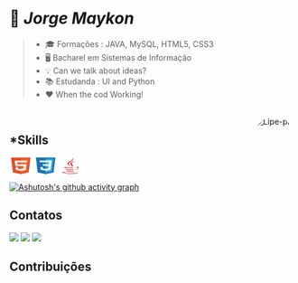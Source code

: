 <h1>👋 <i>Jorge Maykon</i></h1>

> - 🎓 Formações : JAVA, MySQL, HTML5, CSS3
> - 🖥️ Bacharel em Sistemas de Informação
> - 💡 Can we talk about ideas?
> - 📚 Estudanda : UI and Python 
> - ❤️ When the cod Working!



<!--
<h2>Status</h2>
<div align="center" style="display: inline_block">
  <a href="https://github.com/jorge-maykon">
  
  <img height="180em" src="https://github-readme-stats.vercel.app/api?username=filipe-csilva&show_icons=true&theme=dark&include_all_commits=true&count_private=true"/>  
  <img height="180em" src="https://github-readme-stats.vercel.app/api/top-langs/?username=filipe-csilva&layout=compact&langs_count=7&theme=dark"/>
</div>
-->


<br>
 <img align="right" alt="Lipe-pic" height="150" style="border-radius:50px" src="https://cdn.discordapp.com/attachments/769394667531534386/1078083434158772294/hero_12_img.png?width=676&height=676"><!--https://cdn.discordapp.com/attachments/432013031606583306/1018724347722076170/8083256.png-->

  <h2>*Skills</h2>
<div style="display: inline_block">
  <!--
  <img align="center" alt="Lipe-Csharp" height="30" width="40" src="https://raw.githubusercontent.com/devicons/devicon/master/icons/csharp/csharp-original.svg">
  <img align="center" alt="Lipe-Csharp" height="30" width="40" src="https://raw.githubusercontent.com/devicons/devicon/master/icons/dot-net/dot-net-plain-wordmark.svg">
  <img align="center" alt="Lipe-PHP" height="35" width="35" src="https://cdn.discordapp.com/attachments/432013031606583306/1018675277108363284/com_94184.ico">
  -->
  <img align="center" alt="Lipe-HTML" height="30" width="40" src="https://raw.githubusercontent.com/devicons/devicon/master/icons/html5/html5-original.svg">
  <img align="center" alt="Lipe-CSS" height="30" width="40" src="https://raw.githubusercontent.com/devicons/devicon/master/icons/css3/css3-original.svg">
  <img align="center" alt="Lipe-Java" height="30" width="40" src="https://raw.githubusercontent.com/devicons/devicon/master/icons/java/java-plain.svg">
</div>
<!--<h2>Front-End</h2>
<div style="display: inline_block">
  <img align="center" alt="Lipe-HTML" height="30" width="40" src="https://raw.githubusercontent.com/devicons/devicon/master/icons/html5/html5-original.svg">
  <img align="center" alt="Lipe-CSS" height="30" width="40" src="https://raw.githubusercontent.com/devicons/devicon/master/icons/css3/css3-original.svg">
</div>
  <h2>Estudando</h2>
<div style="display: inline_block"> <br>-->
  <!--<img align="center" alt="Lipe-Ts" height="30" width="40" src="https://raw.githubusercontent.com/devicons/devicon/master/icons/typescript/typescript-plain.svg">-->
  <!--<img align="center" alt="Lipe-React" height="30" width="40" src="https://raw.githubusercontent.com/devicons/devicon/master/icons/react/react-original.svg">
  <img align="center" alt="Lipe-Angular" height="30" width="40" src="https://github.com/devicons/devicon/blob/master/icons/angularjs/angularjs-original.svg">
  <img align="center" alt="Lipe-Java" height="35" width="35" src="https://raw.githubusercontent.com/devicons/devicon/master/icons/java/java-original.svg">
  <img align="center" alt="Lipe-Python" height="30" width="40" src="https://raw.githubusercontent.com/devicons/devicon/master/icons/python/python-original.svg">
  <img align="center" alt="Lipe-Csharp" height="30" width="40" src="https://raw.githubusercontent.com/devicons/devicon/master/icons/cplusplus/cplusplus-original.svg">
  <img align="center" alt="Lipe-MySql" height="30" width="40" src="https://raw.githubusercontent.com/devicons/devicon/master/icons/mysql/mysql-original.svg">
  <img align="center" alt="Lipe-MSqlServer" height="30" width="30" src="https://www.geekandjob.com/uploads/wiki/43b8c92d2a8fcd2a95ae6bf30c18494dae92467a.png">
</div>-->

[![Ashutosh's github activity graph](https://github-readme-activity-graph.vercel.app/graph?username=jorge-maykon&bg_color=000000&color=ffffff&line=ffffff&point=ff0000&area=true&hide_border=true)](https://github.com/ashutosh00710/github-readme-activity-graph)

<div> 
  <h2>Contatos</h2>
  <!-- <a href="https://www.youtube.com/channel/UC_-uuuZbY0AAt9CViNzvc-Q" target="_blank"><img src="https://img.shields.io/badge/YouTube-FF0000?style=for-the-badge&logo=youtube&logoColor=white" target="_blank"></a>-->
 <!--<a href="https://instagram.com/filipeleasing/" target="_blank"><img src="https://img.shields.io/badge/-Instagram-%23E4405F?style=for-the-badge&logo=instagram&logoColor=white" target="_blank"></a>-->
 	<!--<a href="https://www.twitch.tv/rafaballerinii" target="_blank"><img src="https://img.shields.io/badge/Twitch-9146FF?style=for-the-badge&logo=twitch&logoColor=white" target="_blank"></a>-->
 <a href="https://discord.gg/FXjhvbCcrQ" target="_blank"><img src="https://img.shields.io/badge/Discord-7289DA?style=for-the-badge&logo=discord&logoColor=white" target="_blank"></a>
  <a href = "mailto:filipepaulocs@gmail.com"><img src="https://img.shields.io/badge/-Gmail-%23333?style=for-the-badge&logo=gmail&logoColor=white" target="_blank"></a>
  <a href="https://www.linkedin.com/in/filipepaulocs" target="_blank"><img src="https://img.shields.io/badge/-LinkedIn-%230077B5?style=for-the-badge&logo=linkedin&logoColor=white" target="_blank"></a> 
 
<h2>Contribuições</h2>
  

  
<!--  <picture>
  <source media="(prefers-color-scheme: dark)" srcset="https://raw.githubusercontent.com/filipe-csilva/filipe-csilva/output/github-contribution-grid-snake-dark.svg">
  <source media="(prefers-color-scheme: light)" srcset="https://raw.githubusercontent.com/filipe-csilva/filipe-csilva/output/github-contribution-grid-snake.svg">
  <img alt="github contribution grid snake animation" src="https://raw.githubusercontent.com/filipe-csilva/filipe-csilva/output/github-contribution-grid-snake.svg">
  </picture>

<h2>Selos</h2>
<img align="center" height="70" width="70" src="https://camo.githubusercontent.com/f910e987102fa8a1445ef5aff07fea19faf852e83b2cd39fca93da45cfa950a1/68747470733a2f2f62616c7461696f2e626c6f622e636f72652e77696e646f77732e6e65742f74656d702f6361726e61636f64652d62616467652d6465736166696f2d30312e706e67">
 
</div>-->



